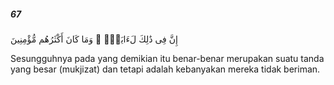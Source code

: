 ##### 67

<span class="ayah">إِنَّ فِى ذَٰلِكَ لَءَايَةًۭ ۖ وَمَا كَانَ أَكْثَرُهُم مُّؤْمِنِينَ</span>

<span class="ayah_translation">Sesungguhnya pada yang demikian itu benar-benar merupakan suatu tanda yang besar (mukjizat) dan tetapi adalah kebanyakan mereka tidak beriman.</span>
